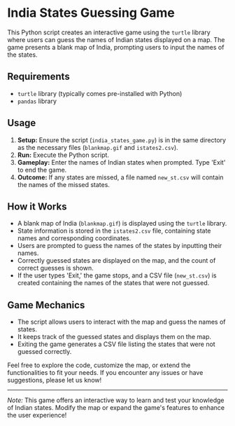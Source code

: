 # India States Guessing Game

This Python script creates an interactive game using the `turtle` library where users can guess the names of Indian states displayed on a map. The game presents a blank map of India, prompting users to input the names of the states. 

## Requirements
- `turtle` library (typically comes pre-installed with Python)
- `pandas` library

## Usage
1. **Setup:** Ensure the script (`india_states_game.py`) is in the same directory as the necessary files (`blankmap.gif` and `istates2.csv`).
2. **Run:** Execute the Python script.
3. **Gameplay:** Enter the names of Indian states when prompted. Type 'Exit' to end the game.
4. **Outcome:** If any states are missed, a file named `new_st.csv` will contain the names of the missed states.

## How it Works
- A blank map of India (`blankmap.gif`) is displayed using the `turtle` library.
- State information is stored in the `istates2.csv` file, containing state names and corresponding coordinates.
- Users are prompted to guess the names of the states by inputting their names.
- Correctly guessed states are displayed on the map, and the count of correct guesses is shown.
- If the user types 'Exit,' the game stops, and a CSV file (`new_st.csv`) is created containing the names of the states that were not guessed.

## Game Mechanics
- The script allows users to interact with the map and guess the names of states.
- It keeps track of the guessed states and displays them on the map.
- Exiting the game generates a CSV file listing the states that were not guessed correctly.

Feel free to explore the code, customize the map, or extend the functionalities to fit your needs. If you encounter any issues or have suggestions, please let us know!

---

*Note:* This game offers an interactive way to learn and test your knowledge of Indian states. Modify the map or expand the game's features to enhance the user experience!
